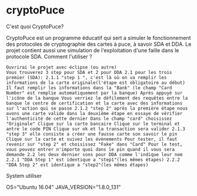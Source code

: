 # cryptoPuce

C'est quoi CryptoPuce?

CryptoPuce est un programme éducatif qui sert a simuler le fonctionnement des protocoles de cryptographie des cartes à puce, à savoir SDA et DDA. Le projet contient aussi une simulation de l'exploitation d'une faille dans le protocole SDA.
Comment l'utiliser ?

    Ouvrirai le projet avec éclipse (ou autre)
    Vous trouverez 3 step pour SDA et 2 pour DDA 2.1 pour les trois premier (SDA): 2.1.1 "step 1 ", c'est là où on va remplir les informations de la carte originale(l'étape est obligatoire au début) Il faut remplir les informations dans la "Bank" (le champ "Card Number" est remplie automatiquement par la banque) Après appuyé sur l'icône de la banque Vous verriez le défilement des requêtes entre la banque le centre de certification et la carte avec des informations sur l'action qui se passe 2.1.2 "step 2" après la première étape nous avons une carte valide dans la deuxième étape en essaye de vérifier l'authenticité de cette dernier Dans le champ "card" choisissez "Originale" Clique sur la carte bancaire Clique sur le terminal et antre le code PIN Clique sur ok et la transaction sera valider 2.1.3 "step 3" elle consiste a créer une fausse carte son savoir le pin Clique sur la carte et suivez les évènements Pour tester, il faut revenir sur "step 2" et choisissez "Fake" dans "Card" Pour le test, vous pouvez entrer n'importe quoi dans le pin quand il vous sera demande 2.2 les deux dernier sons pour DDA comme l'indique leur nom 2.2.1 "DDA Step 1" est identique a "step1"(les mêmes étapes) 2.2.2 "DDA Step 2" est identique a "step2"(les mêmes étapes)

System utiliser

OS="Ubuntu 16.04" JAVA_VERSION="1.8.0_131"
